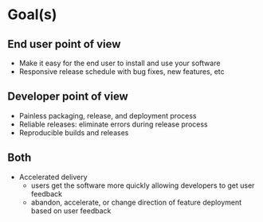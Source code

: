 
# Goal(s)

## End user point of view

* Make it easy for the end user to install and use your software
* Responsive release schedule with bug fixes, new features, etc

## Developer point of view

* Painless packaging, release, and deployment process
* Reliable releases: eliminate errors during release process
* Reproducible builds and releases

## Both

* Accelerated delivery
  * users get the software more quickly allowing developers to get user feedback
  * abandon, accelerate, or change direction of feature deployment based on user feedback 